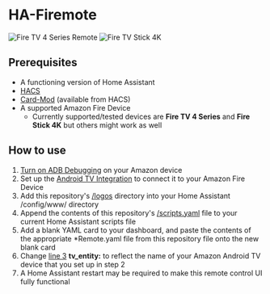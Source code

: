 # HA-Firemote
![Fire TV 4 Series Remote](https://github.com/PRProd/HA-Firemote/raw/main/Example%20Images/fireTVRemote.png)
![Fire TV Stick 4K](https://github.com/PRProd/HA-Firemote/raw/main/Example%20Images/fireTVStick4K.png)

## Prerequisites
* A functioning version of Home Assistant
* [HACS](https://peyanski.com/how-to-install-home-assistant-community-store-hacs/)
* [Card-Mod](https://github.com/thomasloven/lovelace-card-mod) (available from HACS)
* A supported Amazon Fire Device
  * Currently supported/tested devices are **Fire TV 4 Series** and **Fire Stick 4K** but others might work as well

## How to use
1. [Turn on ADB Debugging](https://www.youtube.com/watch?v=40iVXrTWcPU) on your Amazon device
1. Set up the [Android TV Integration](https://www.home-assistant.io/integrations/androidtv/) to connect it to your Amazon Fire Device
1. Add this repository's [/logos](https://github.com/PRProd/HA-Firemote/tree/main/logos) directory into your Home Assistant /config/www/ directory
1. Append the contents of this repository's [/scripts.yaml](https://github.com/PRProd/HA-Firemote/blob/main/scripts.yaml) file to your current Home Assistant scripts file
1. Add a blank YAML card to your dashboard, and paste the contents of the appropriate *Remote.yaml file from this repository file onto the new blank card
1. Change [line 3](https://github.com/PRProd/HA-Firemote/blob/main/FireStick4KRemote.yaml#L3) **tv_entity:** to reflect the name of your Amazon Android TV device that you set up in step 2
1. A Home Assistant restart may be required to make this remote control UI fully functional
